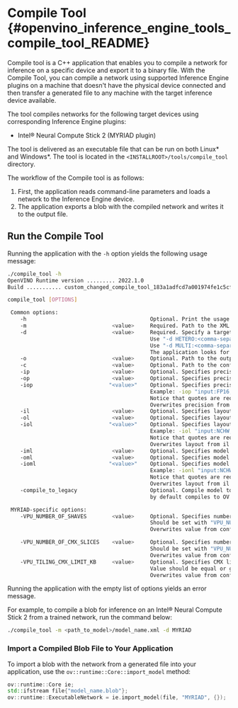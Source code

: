 # Compile Tool {#openvino_inference_engine_tools_compile_tool_README}

Compile tool is a C++ application that enables you to compile a network for inference on a specific device and export it to a binary file.
With the Compile Tool, you can compile a network using supported Inference Engine plugins on a machine that doesn't have the physical device connected and then transfer a generated file to any machine with the target inference device available.

The tool compiles networks for the following target devices using corresponding Inference Engine plugins:
* Intel® Neural Compute Stick 2 (MYRIAD plugin)


The tool is delivered as an executable file that can be run on both Linux* and Windows*.
The tool is located in the `<INSTALLROOT>/tools/compile_tool` directory.

The workflow of the Compile tool is as follows:

1. First, the application reads command-line parameters and loads a network to the Inference Engine device.
2. The application exports a blob with the compiled network and writes it to the output file.

## Run the Compile Tool

Running the application with the `-h` option yields the following usage message:

```sh
./compile_tool -h
OpenVINO Runtime version ......... 2022.1.0
Build ........... custom_changed_compile_tool_183a1adfcd7a001974fe1c5cfa21ec859b70ca2c

compile_tool [OPTIONS]

 Common options:
    -h                                       Optional. Print the usage message.
    -m                           <value>     Required. Path to the XML model.
    -d                           <value>     Required. Specify a target device for which executable network will be compiled.
                                             Use "-d HETERO:<comma-separated_devices_list>" format to specify HETERO plugin.
                                             Use "-d MULTI:<comma-separated_devices_list>" format to specify MULTI plugin.
                                             The application looks for a suitable plugin for the specified device.
    -o                           <value>     Optional. Path to the output file. Default value: "<model_xml_file>.blob".
    -c                           <value>     Optional. Path to the configuration file.
    -ip                          <value>     Optional. Specifies precision for all input layers of the network.
    -op                          <value>     Optional. Specifies precision for all output layers of the network.
    -iop                        "<value>"    Optional. Specifies precision for input and output layers by name.
                                             Example: -iop "input:FP16, output:FP16".
                                             Notice that quotes are required.
                                             Overwrites precision from ip and op options for specified layers.
    -il                          <value>     Optional. Specifies layout for all input layers of the network.
    -ol                          <value>     Optional. Specifies layout for all output layers of the network.
    -iol                        "<value>"    Optional. Specifies layout for input and output layers by name.
                                             Example: -iol "input:NCHW, output:NHWC".
                                             Notice that quotes are required.
                                             Overwrites layout from il and ol options for specified layers.
    -iml                         <value>     Optional. Specifies model layout for all input layers of the network.
    -oml                         <value>     Optional. Specifies model layout for all output layers of the network.
    -ioml                       "<value>"    Optional. Specifies model layout for input and output tensors by name.
                                             Example: -ionl "input:NCHW, output:NHWC".
                                             Notice that quotes are required.
                                             Overwrites layout from il and ol options for specified layers.
    -compile_to_legacy                       Optional. Compile model to legacy format for usage in Inference Engine API,
                                             by default compiles to OV 2.0 API

 MYRIAD-specific options:
    -VPU_NUMBER_OF_SHAVES        <value>     Optional. Specifies number of shaves.
                                             Should be set with "VPU_NUMBER_OF_CMX_SLICES".
                                             Overwrites value from config.

    -VPU_NUMBER_OF_CMX_SLICES    <value>     Optional. Specifies number of CMX slices.
                                             Should be set with "VPU_NUMBER_OF_SHAVES".
                                             Overwrites value from config.
    -VPU_TILING_CMX_LIMIT_KB     <value>     Optional. Specifies CMX limit for data tiling.
                                             Value should be equal or greater than -1.
                                             Overwrites value from config.
```

Running the application with the empty list of options yields an error message.

For example, to compile a blob for inference on an Intel® Neural Compute Stick 2 from a trained network, run the command below:

```sh
./compile_tool -m <path_to_model>/model_name.xml -d MYRIAD
```

### Import a Compiled Blob File to Your Application

To import a blob with the network from a generated file into your application, use the
`ov::runtime::Core::import_model` method:

```cpp
ov::runtime::Core ie;
std::ifstream file{"model_name.blob"};
ov::runtime::ExecutableNetwork = ie.import_model(file, "MYRIAD", {});
```
